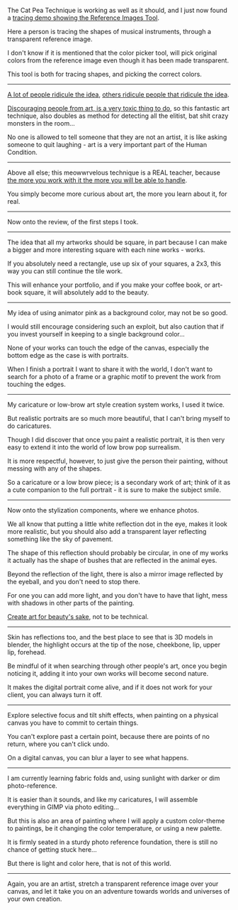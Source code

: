 The Cat Pea Technique is working as well as it should,
and I just now found a [tracing demo showing the Reference Images Tool][1].

Here a person is tracing the shapes of musical instruments,
through a transparent reference image.

I don't know if it is mentioned that the color picker tool,
will pick original colors from the reference image even though it has been made transparent.

This tool is both for tracing shapes,
and picking the correct colors.

---

[A lot of people ridicule the idea][2],
[others ridicule people that ridicule the idea][3].

[Discouraging people from art, is a very toxic thing to do][4],
so this fantastic art technique, also doubles as method for detecting all the elitist, bat shit crazy monsters in the room...

No one is allowed to tell someone that they are not an artist,
it is like asking someone to quit laughing - art is a very important part of the Human Condition.

---

Above all else; this meowwrvelous technique is a REAL teacher,
because [the more you work with it the more you will be able to handle][5].

You simply become more curious about art,
the more you learn about it, for real.


---

Now onto the review,
of the first steps I took.

---

The idea that all my artworks should be square,
in part because I can make a bigger and more interesting square with each nine works - works.

If you absolutely need a rectangle,
use up six of your squares, a 2x3, this way you can still continue the tile work.

This will enhance your portfolio,
and if you make your coffee book, or art-book square, it will absolutely add to the beauty.

---

My idea of using animator pink as a background color,
may not be so good.

I would still encourage considering such an exploit,
but also caution that if you invest yourself in keeping to a single background color...

None of your works can touch the edge of the canvas,
especially the bottom edge as the case is with portraits.

When I finish a portrait I want to share it with the world,
I don't want to search for a photo of a frame or a graphic motif to prevent the work from touching the edges.

---

My caricature or low-brow art style creation system works,
I used it twice.

But realistic portraits are so much more beautiful,
that I can't bring myself to do caricatures.

Though I did discover that once you paint a realistic portrait,
it is then very easy to extend it into the world of low brow pop surrealism.

It is more respectful, however, to just give the person their painting,
without messing with any of the shapes.

So a caricature or a low brow piece; is a secondary work of art;
think of it as a cute companion to the full portrait - it is sure to make the subject smile.

---

Now onto the stylization components,
where we enhance photos.

We all know that putting a little white reflection dot in the eye, makes it look more realistic,
but you should also add a transparent layer reflecting something like the sky of pavement.

The shape of this reflection should probably be circular,
in one of my works it actually has the shape of bushes that are reflected in the animal eyes.

Beyond the reflection of the light,
there is also a mirror image reflected by the eyeball, and you don't need to stop there.

For one you can add more light, and you don't have to have that light,
mess with shadows in other parts of the painting.

[Create art for beauty's sake][6],
not to be technical.

---

Skin has reflections too, and the best place to see that is 3D models in blender,
the highlight occurs at the tip of the nose, cheekbone, lip, upper lip, forehead.

Be mindful of it when searching through other people's art,
once you begin noticing it, adding it into your own works will become second nature.

It makes the digital portrait come alive,
and if it does not work for your client, you can always turn it off.

---

Explore selective focus and tilt shift effects,
when painting on a physical canvas you have to commit to certain things.

You can't explore past a certain point,
because there are points of no return, where you can't click undo.

On a digital canvas,
you can blur a layer to see what happens.

---

I am currently learning fabric folds and,
using sunlight with darker or dim photo-reference.

It is easier than it sounds, and like my caricatures,
I will assemble everything in GIMP via photo editing...

But this is also an area of painting where I will apply a custom color-theme to paintings,
be it changing the color temperature, or using a new palette.

It is firmly seated in a sturdy photo reference foundation,
there is still no chance of getting stuck here...

But there is light and color here,
that is not of this world.

---

Again, you are an artist, stretch a transparent reference image over your canvas,
and let it take you on an adventure towards worlds and universes of your own creation.


[1]: https://www.youtube.com/watch?v=XCVJyFHcb38
[2]: https://youtu.be/0uCH2z_zLmc?t=422
[3]: https://www.youtube.com/watch?v=4ZKUKCnkZ6E
[4]: https://www.youtube.com/watch?v=GKXVT_EOKOE
[5]: https://www.youtube.com/watch?v=8U_h3fw7VRc
[6]: https://youtu.be/UmOQ5zwiI90?t=2550
